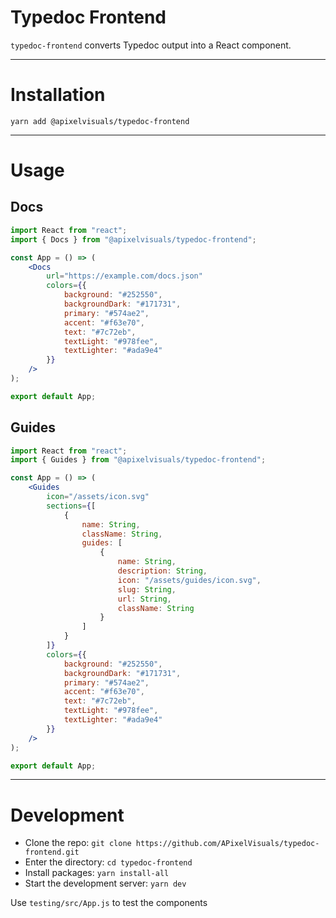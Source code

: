 # Typedoc Frontend

`typedoc-frontend` converts Typedoc output into a React component.

---

# Installation

```
yarn add @apixelvisuals/typedoc-frontend
```

---

# Usage

## Docs

```jsx
import React from "react";
import { Docs } from "@apixelvisuals/typedoc-frontend";

const App = () => (
    <Docs
        url="https://example.com/docs.json"
        colors={{
            background: "#252550",
            backgroundDark: "#171731",
            primary: "#574ae2",
            accent: "#f63e70",
            text: "#7c72eb",
            textLight: "#978fee",
            textLighter: "#ada9e4"
        }}
    />
);

export default App;
```

## Guides

```jsx
import React from "react";
import { Guides } from "@apixelvisuals/typedoc-frontend";

const App = () => (
    <Guides
        icon="/assets/icon.svg"
        sections={[
            {
                name: String,
                className: String,
                guides: [
                    {
                        name: String,
                        description: String,
                        icon: "/assets/guides/icon.svg",
                        slug: String,
                        url: String,
                        className: String
                    }
                ]
            }
        ]}
        colors={{
            background: "#252550",
            backgroundDark: "#171731",
            primary: "#574ae2",
            accent: "#f63e70",
            text: "#7c72eb",
            textLight: "#978fee",
            textLighter: "#ada9e4"
        }}
    />
);

export default App;
```

---

# Development

- Clone the repo: `git clone https://github.com/APixelVisuals/typedoc-frontend.git`
- Enter the directory: `cd typedoc-frontend`
- Install packages: `yarn install-all`
- Start the development server: `yarn dev`

Use `testing/src/App.js` to test the components